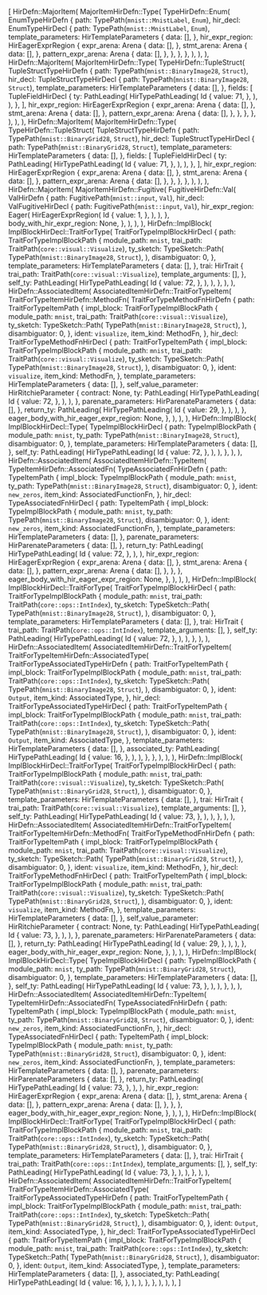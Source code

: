 [
    HirDefn::MajorItem(
        MajorItemHirDefn::Type(
            TypeHirDefn::Enum(
                EnumTypeHirDefn {
                    path: TypePath(`mnist::MnistLabel`, `Enum`),
                    hir_decl: EnumTypeHirDecl {
                        path: TypePath(`mnist::MnistLabel`, `Enum`),
                        template_parameters: HirTemplateParameters {
                            data: [],
                        },
                        hir_expr_region: HirEagerExprRegion {
                            expr_arena: Arena {
                                data: [],
                            },
                            stmt_arena: Arena {
                                data: [],
                            },
                            pattern_expr_arena: Arena {
                                data: [],
                            },
                        },
                    },
                },
            ),
        ),
    ),
    HirDefn::MajorItem(
        MajorItemHirDefn::Type(
            TypeHirDefn::TupleStruct(
                TupleStructTypeHirDefn {
                    path: TypePath(`mnist::BinaryImage28`, `Struct`),
                    hir_decl: TupleStructTypeHirDecl {
                        path: TypePath(`mnist::BinaryImage28`, `Struct`),
                        template_parameters: HirTemplateParameters {
                            data: [],
                        },
                        fields: [
                            TupleFieldHirDecl {
                                ty: PathLeading(
                                    HirTypePathLeading(
                                        Id {
                                            value: 71,
                                        },
                                    ),
                                ),
                            },
                        ],
                        hir_expr_region: HirEagerExprRegion {
                            expr_arena: Arena {
                                data: [],
                            },
                            stmt_arena: Arena {
                                data: [],
                            },
                            pattern_expr_arena: Arena {
                                data: [],
                            },
                        },
                    },
                },
            ),
        ),
    ),
    HirDefn::MajorItem(
        MajorItemHirDefn::Type(
            TypeHirDefn::TupleStruct(
                TupleStructTypeHirDefn {
                    path: TypePath(`mnist::BinaryGrid28`, `Struct`),
                    hir_decl: TupleStructTypeHirDecl {
                        path: TypePath(`mnist::BinaryGrid28`, `Struct`),
                        template_parameters: HirTemplateParameters {
                            data: [],
                        },
                        fields: [
                            TupleFieldHirDecl {
                                ty: PathLeading(
                                    HirTypePathLeading(
                                        Id {
                                            value: 71,
                                        },
                                    ),
                                ),
                            },
                        ],
                        hir_expr_region: HirEagerExprRegion {
                            expr_arena: Arena {
                                data: [],
                            },
                            stmt_arena: Arena {
                                data: [],
                            },
                            pattern_expr_arena: Arena {
                                data: [],
                            },
                        },
                    },
                },
            ),
        ),
    ),
    HirDefn::MajorItem(
        MajorItemHirDefn::Fugitive(
            FugitiveHirDefn::Val(
                ValHirDefn {
                    path: FugitivePath(`mnist::input`, `Val`),
                    hir_decl: ValFugitiveHirDecl {
                        path: FugitivePath(`mnist::input`, `Val`),
                        hir_expr_region: Eager(
                            HirEagerExprRegion(
                                Id {
                                    value: 1,
                                },
                            ),
                        ),
                    },
                    body_with_hir_expr_region: None,
                },
            ),
        ),
    ),
    HirDefn::ImplBlock(
        ImplBlockHirDecl::TraitForType(
            TraitForTypeImplBlockHirDecl {
                path: TraitForTypeImplBlockPath {
                    module_path: `mnist`,
                    trai_path: TraitPath(`core::visual::Visualize`),
                    ty_sketch: TypeSketch::Path(
                        TypePath(`mnist::BinaryImage28`, `Struct`),
                    ),
                    disambiguator: 0,
                },
                template_parameters: HirTemplateParameters {
                    data: [],
                },
                trai: HirTrait {
                    trai_path: TraitPath(`core::visual::Visualize`),
                    template_arguments: [],
                },
                self_ty: PathLeading(
                    HirTypePathLeading(
                        Id {
                            value: 72,
                        },
                    ),
                ),
            },
        ),
    ),
    HirDefn::AssociatedItem(
        AssociatedItemHirDefn::TraitForTypeItem(
            TraitForTypeItemHirDefn::MethodFn(
                TraitForTypeMethodFnHirDefn {
                    path: TraitForTypeItemPath {
                        impl_block: TraitForTypeImplBlockPath {
                            module_path: `mnist`,
                            trai_path: TraitPath(`core::visual::Visualize`),
                            ty_sketch: TypeSketch::Path(
                                TypePath(`mnist::BinaryImage28`, `Struct`),
                            ),
                            disambiguator: 0,
                        },
                        ident: `visualize`,
                        item_kind: MethodFn,
                    },
                    hir_decl: TraitForTypeMethodFnHirDecl {
                        path: TraitForTypeItemPath {
                            impl_block: TraitForTypeImplBlockPath {
                                module_path: `mnist`,
                                trai_path: TraitPath(`core::visual::Visualize`),
                                ty_sketch: TypeSketch::Path(
                                    TypePath(`mnist::BinaryImage28`, `Struct`),
                                ),
                                disambiguator: 0,
                            },
                            ident: `visualize`,
                            item_kind: MethodFn,
                        },
                        template_parameters: HirTemplateParameters {
                            data: [],
                        },
                        self_value_parameter: HirRitchieParameter {
                            contract: None,
                            ty: PathLeading(
                                HirTypePathLeading(
                                    Id {
                                        value: 72,
                                    },
                                ),
                            ),
                        },
                        parenate_parameters: HirParenateParameters {
                            data: [],
                        },
                        return_ty: PathLeading(
                            HirTypePathLeading(
                                Id {
                                    value: 29,
                                },
                            ),
                        ),
                    },
                    eager_body_with_hir_eager_expr_region: None,
                },
            ),
        ),
    ),
    HirDefn::ImplBlock(
        ImplBlockHirDecl::Type(
            TypeImplBlockHirDecl {
                path: TypeImplBlockPath {
                    module_path: `mnist`,
                    ty_path: TypePath(`mnist::BinaryImage28`, `Struct`),
                    disambiguator: 0,
                },
                template_parameters: HirTemplateParameters {
                    data: [],
                },
                self_ty: PathLeading(
                    HirTypePathLeading(
                        Id {
                            value: 72,
                        },
                    ),
                ),
            },
        ),
    ),
    HirDefn::AssociatedItem(
        AssociatedItemHirDefn::TypeItem(
            TypeItemHirDefn::AssociatedFn(
                TypeAssociatedFnHirDefn {
                    path: TypeItemPath {
                        impl_block: TypeImplBlockPath {
                            module_path: `mnist`,
                            ty_path: TypePath(`mnist::BinaryImage28`, `Struct`),
                            disambiguator: 0,
                        },
                        ident: `new_zeros`,
                        item_kind: AssociatedFunctionFn,
                    },
                    hir_decl: TypeAssociatedFnHirDecl {
                        path: TypeItemPath {
                            impl_block: TypeImplBlockPath {
                                module_path: `mnist`,
                                ty_path: TypePath(`mnist::BinaryImage28`, `Struct`),
                                disambiguator: 0,
                            },
                            ident: `new_zeros`,
                            item_kind: AssociatedFunctionFn,
                        },
                        template_parameters: HirTemplateParameters {
                            data: [],
                        },
                        parenate_parameters: HirParenateParameters {
                            data: [],
                        },
                        return_ty: PathLeading(
                            HirTypePathLeading(
                                Id {
                                    value: 72,
                                },
                            ),
                        ),
                        hir_expr_region: HirEagerExprRegion {
                            expr_arena: Arena {
                                data: [],
                            },
                            stmt_arena: Arena {
                                data: [],
                            },
                            pattern_expr_arena: Arena {
                                data: [],
                            },
                        },
                    },
                    eager_body_with_hir_eager_expr_region: None,
                },
            ),
        ),
    ),
    HirDefn::ImplBlock(
        ImplBlockHirDecl::TraitForType(
            TraitForTypeImplBlockHirDecl {
                path: TraitForTypeImplBlockPath {
                    module_path: `mnist`,
                    trai_path: TraitPath(`core::ops::IntIndex`),
                    ty_sketch: TypeSketch::Path(
                        TypePath(`mnist::BinaryImage28`, `Struct`),
                    ),
                    disambiguator: 0,
                },
                template_parameters: HirTemplateParameters {
                    data: [],
                },
                trai: HirTrait {
                    trai_path: TraitPath(`core::ops::IntIndex`),
                    template_arguments: [],
                },
                self_ty: PathLeading(
                    HirTypePathLeading(
                        Id {
                            value: 72,
                        },
                    ),
                ),
            },
        ),
    ),
    HirDefn::AssociatedItem(
        AssociatedItemHirDefn::TraitForTypeItem(
            TraitForTypeItemHirDefn::AssociatedType(
                TraitForTypeAssociatedTypeHirDefn {
                    path: TraitForTypeItemPath {
                        impl_block: TraitForTypeImplBlockPath {
                            module_path: `mnist`,
                            trai_path: TraitPath(`core::ops::IntIndex`),
                            ty_sketch: TypeSketch::Path(
                                TypePath(`mnist::BinaryImage28`, `Struct`),
                            ),
                            disambiguator: 0,
                        },
                        ident: `Output`,
                        item_kind: AssociatedType,
                    },
                    hir_decl: TraitForTypeAssociatedTypeHirDecl {
                        path: TraitForTypeItemPath {
                            impl_block: TraitForTypeImplBlockPath {
                                module_path: `mnist`,
                                trai_path: TraitPath(`core::ops::IntIndex`),
                                ty_sketch: TypeSketch::Path(
                                    TypePath(`mnist::BinaryImage28`, `Struct`),
                                ),
                                disambiguator: 0,
                            },
                            ident: `Output`,
                            item_kind: AssociatedType,
                        },
                        template_parameters: HirTemplateParameters {
                            data: [],
                        },
                        associated_ty: PathLeading(
                            HirTypePathLeading(
                                Id {
                                    value: 16,
                                },
                            ),
                        ),
                    },
                },
            ),
        ),
    ),
    HirDefn::ImplBlock(
        ImplBlockHirDecl::TraitForType(
            TraitForTypeImplBlockHirDecl {
                path: TraitForTypeImplBlockPath {
                    module_path: `mnist`,
                    trai_path: TraitPath(`core::visual::Visualize`),
                    ty_sketch: TypeSketch::Path(
                        TypePath(`mnist::BinaryGrid28`, `Struct`),
                    ),
                    disambiguator: 0,
                },
                template_parameters: HirTemplateParameters {
                    data: [],
                },
                trai: HirTrait {
                    trai_path: TraitPath(`core::visual::Visualize`),
                    template_arguments: [],
                },
                self_ty: PathLeading(
                    HirTypePathLeading(
                        Id {
                            value: 73,
                        },
                    ),
                ),
            },
        ),
    ),
    HirDefn::AssociatedItem(
        AssociatedItemHirDefn::TraitForTypeItem(
            TraitForTypeItemHirDefn::MethodFn(
                TraitForTypeMethodFnHirDefn {
                    path: TraitForTypeItemPath {
                        impl_block: TraitForTypeImplBlockPath {
                            module_path: `mnist`,
                            trai_path: TraitPath(`core::visual::Visualize`),
                            ty_sketch: TypeSketch::Path(
                                TypePath(`mnist::BinaryGrid28`, `Struct`),
                            ),
                            disambiguator: 0,
                        },
                        ident: `visualize`,
                        item_kind: MethodFn,
                    },
                    hir_decl: TraitForTypeMethodFnHirDecl {
                        path: TraitForTypeItemPath {
                            impl_block: TraitForTypeImplBlockPath {
                                module_path: `mnist`,
                                trai_path: TraitPath(`core::visual::Visualize`),
                                ty_sketch: TypeSketch::Path(
                                    TypePath(`mnist::BinaryGrid28`, `Struct`),
                                ),
                                disambiguator: 0,
                            },
                            ident: `visualize`,
                            item_kind: MethodFn,
                        },
                        template_parameters: HirTemplateParameters {
                            data: [],
                        },
                        self_value_parameter: HirRitchieParameter {
                            contract: None,
                            ty: PathLeading(
                                HirTypePathLeading(
                                    Id {
                                        value: 73,
                                    },
                                ),
                            ),
                        },
                        parenate_parameters: HirParenateParameters {
                            data: [],
                        },
                        return_ty: PathLeading(
                            HirTypePathLeading(
                                Id {
                                    value: 29,
                                },
                            ),
                        ),
                    },
                    eager_body_with_hir_eager_expr_region: None,
                },
            ),
        ),
    ),
    HirDefn::ImplBlock(
        ImplBlockHirDecl::Type(
            TypeImplBlockHirDecl {
                path: TypeImplBlockPath {
                    module_path: `mnist`,
                    ty_path: TypePath(`mnist::BinaryGrid28`, `Struct`),
                    disambiguator: 0,
                },
                template_parameters: HirTemplateParameters {
                    data: [],
                },
                self_ty: PathLeading(
                    HirTypePathLeading(
                        Id {
                            value: 73,
                        },
                    ),
                ),
            },
        ),
    ),
    HirDefn::AssociatedItem(
        AssociatedItemHirDefn::TypeItem(
            TypeItemHirDefn::AssociatedFn(
                TypeAssociatedFnHirDefn {
                    path: TypeItemPath {
                        impl_block: TypeImplBlockPath {
                            module_path: `mnist`,
                            ty_path: TypePath(`mnist::BinaryGrid28`, `Struct`),
                            disambiguator: 0,
                        },
                        ident: `new_zeros`,
                        item_kind: AssociatedFunctionFn,
                    },
                    hir_decl: TypeAssociatedFnHirDecl {
                        path: TypeItemPath {
                            impl_block: TypeImplBlockPath {
                                module_path: `mnist`,
                                ty_path: TypePath(`mnist::BinaryGrid28`, `Struct`),
                                disambiguator: 0,
                            },
                            ident: `new_zeros`,
                            item_kind: AssociatedFunctionFn,
                        },
                        template_parameters: HirTemplateParameters {
                            data: [],
                        },
                        parenate_parameters: HirParenateParameters {
                            data: [],
                        },
                        return_ty: PathLeading(
                            HirTypePathLeading(
                                Id {
                                    value: 73,
                                },
                            ),
                        ),
                        hir_expr_region: HirEagerExprRegion {
                            expr_arena: Arena {
                                data: [],
                            },
                            stmt_arena: Arena {
                                data: [],
                            },
                            pattern_expr_arena: Arena {
                                data: [],
                            },
                        },
                    },
                    eager_body_with_hir_eager_expr_region: None,
                },
            ),
        ),
    ),
    HirDefn::ImplBlock(
        ImplBlockHirDecl::TraitForType(
            TraitForTypeImplBlockHirDecl {
                path: TraitForTypeImplBlockPath {
                    module_path: `mnist`,
                    trai_path: TraitPath(`core::ops::IntIndex`),
                    ty_sketch: TypeSketch::Path(
                        TypePath(`mnist::BinaryGrid28`, `Struct`),
                    ),
                    disambiguator: 0,
                },
                template_parameters: HirTemplateParameters {
                    data: [],
                },
                trai: HirTrait {
                    trai_path: TraitPath(`core::ops::IntIndex`),
                    template_arguments: [],
                },
                self_ty: PathLeading(
                    HirTypePathLeading(
                        Id {
                            value: 73,
                        },
                    ),
                ),
            },
        ),
    ),
    HirDefn::AssociatedItem(
        AssociatedItemHirDefn::TraitForTypeItem(
            TraitForTypeItemHirDefn::AssociatedType(
                TraitForTypeAssociatedTypeHirDefn {
                    path: TraitForTypeItemPath {
                        impl_block: TraitForTypeImplBlockPath {
                            module_path: `mnist`,
                            trai_path: TraitPath(`core::ops::IntIndex`),
                            ty_sketch: TypeSketch::Path(
                                TypePath(`mnist::BinaryGrid28`, `Struct`),
                            ),
                            disambiguator: 0,
                        },
                        ident: `Output`,
                        item_kind: AssociatedType,
                    },
                    hir_decl: TraitForTypeAssociatedTypeHirDecl {
                        path: TraitForTypeItemPath {
                            impl_block: TraitForTypeImplBlockPath {
                                module_path: `mnist`,
                                trai_path: TraitPath(`core::ops::IntIndex`),
                                ty_sketch: TypeSketch::Path(
                                    TypePath(`mnist::BinaryGrid28`, `Struct`),
                                ),
                                disambiguator: 0,
                            },
                            ident: `Output`,
                            item_kind: AssociatedType,
                        },
                        template_parameters: HirTemplateParameters {
                            data: [],
                        },
                        associated_ty: PathLeading(
                            HirTypePathLeading(
                                Id {
                                    value: 16,
                                },
                            ),
                        ),
                    },
                },
            ),
        ),
    ),
]